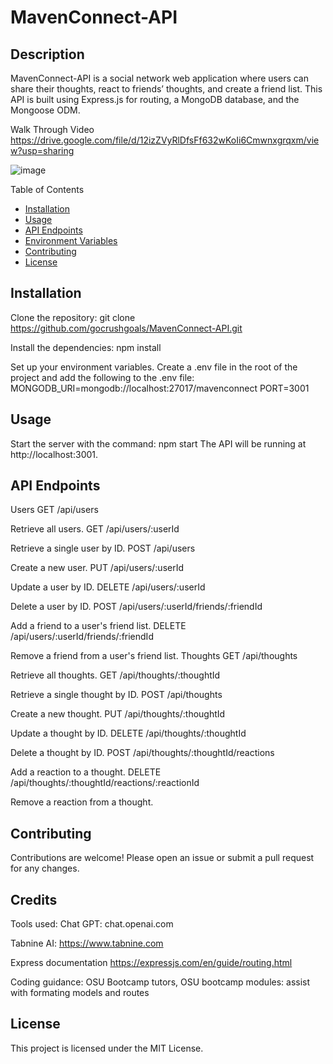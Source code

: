 # MavenConnect-API

## Description

MavenConnect-API is a social network web application where users can share their thoughts, react to friends’ thoughts, and create a friend list. This API is built using Express.js for routing, a MongoDB database, and the Mongoose ODM.

Walk Through Video
https://drive.google.com/file/d/12izZVyRlDfsFf632wKoIi6Cmwnxgrqxm/view?usp=sharing 

![image](https://github.com/gocrushgoals/MavenConnect-API/assets/157322992/33fde87d-a75b-4ba4-830a-3d2ca4e1d5fb)


Table of Contents

- [Installation](#installation)
- [Usage](#usage) 
- [API Endpoints](#APIEndpoints)
- [Environment Variables](#environmentalVariables)
- [Contributing](#contributing)
- [License](liicense)

## Installation

Clone the repository:
git clone https://github.com/gocrushgoals/MavenConnect-API.git

Install the dependencies:
npm install

Set up your environment variables. Create a .env file in the root of the project and add the following to the .env file:
MONGODB_URI=mongodb://localhost:27017/mavenconnect
PORT=3001

## Usage

Start the server with the command: npm start
The API will be running at http://localhost:3001.

## API Endpoints

Users
GET /api/users

Retrieve all users.
GET /api/users/:userId

Retrieve a single user by ID.
POST /api/users

Create a new user.
PUT /api/users/:userId

Update a user by ID.
DELETE /api/users/:userId

Delete a user by ID.
POST /api/users/:userId/friends/:friendId

Add a friend to a user's friend list.
DELETE /api/users/:userId/friends/:friendId

Remove a friend from a user's friend list.
Thoughts
GET /api/thoughts

Retrieve all thoughts.
GET /api/thoughts/:thoughtId

Retrieve a single thought by ID.
POST /api/thoughts

Create a new thought.
PUT /api/thoughts/:thoughtId

Update a thought by ID.
DELETE /api/thoughts/:thoughtId

Delete a thought by ID.
POST /api/thoughts/:thoughtId/reactions

Add a reaction to a thought.
DELETE /api/thoughts/:thoughtId/reactions/:reactionId

Remove a reaction from a thought.

## Contributing

Contributions are welcome! Please open an issue or submit a pull request for any changes.

## Credits

Tools used: Chat GPT: chat.openai.com 

Tabnine AI: https://www.tabnine.com

Express documentation https://expressjs.com/en/guide/routing.html

Coding guidance: OSU Bootcamp tutors, OSU bootcamp modules: assist with formating models and routes


## License

This project is licensed under the MIT License.
